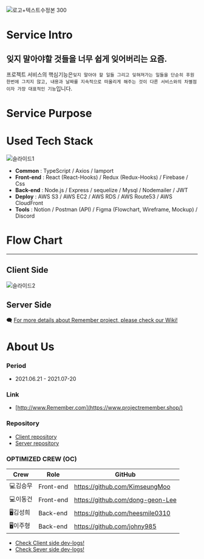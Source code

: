 ![로고+텍스트수정본 300](https://user-images.githubusercontent.com/76901060/125083640-996ad900-e103-11eb-85f8-edeac26618fd.jpeg)

# **Service Intro**

## 잊지 말아야할 것들을 너무 쉽게 잊어버리는 요즘. 

프로젝트 서비스의 핵심기능은`잊지 말아야 할 일들 그리고 잊혀져가는 일들을 단순히 후원 한번에 그치지 않고, 내용과 날짜를 지속적으로 떠올리게 해주는 것이 다른 서비스와의 차별점이자 가장 대표적인 기능`입니다.

# **Service Purpose**


# **Used Tech Stack**

![슬라이드1](https://user-images.githubusercontent.com/76901060/125478655-c4aa9e66-89c1-40ee-ba4c-fde5f41737c2.JPG)
- **Common** : TypeScript / Axios / Iamport
- **Front-end** : React (React-Hooks) / Redux (Redux-Hooks) / Firebase / Css
- **Back-end** : Node.js / Express / sequelize / Mysql / Nodemailer / JWT
- **Deploy** : AWS S3 / AWS EC2 / AWS RDS / AWS Route53 / AWS CloudFront
- **Tools** : Notion / Postman (API) / Figma (Flowchart, Wireframe, Mockup) / Discord

# **Flow Chart**
---

## **Client Side**

![슬라이드2](https://user-images.githubusercontent.com/76901060/125478659-f5847fa2-0561-4155-8780-6c169d80dfb1.JPG)

## **Server Side**


🗨️ [For more details about Remember project, please check our Wiki!](https://github.com/codestates/Remember-client/wiki)


# **About Us**


### **Period**

- 2021.06.21 - 2021.07-20


### **Link**

- [http://www.Remember.com](https://www.projectremember.shop/)


### **Repository**

- [Client repository](https://github.com/codestates/Remember-client/tree/dev)
- [Server repository](https://github.com/codestates/Remember-server/tree/dev)

### **OPTIMIZED CREW (OC)**

Crew | Role | GitHub
----- | ----- | -----
💻김승무	| Front-end	| https://github.com/KimseungMoo
💻이동건 | Front-end	| https://github.com/dong-geon-Lee
🖥️김성희	| Back-end |	https://github.com/heesmile0310
🖥️이주형	| Back-end | https://github.com/johny985


- [Check Client side dev-logs!](https://github.com/codestates/Remember-client/projects/1)
- [Check Sever side dev-logs!](https://github.com/codestates/Remember-server/projects/2)

